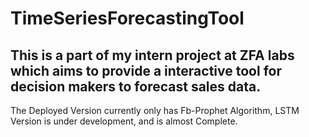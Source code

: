 # TimeSeriesForecastingTool

## This is a part of my intern project at ZFA labs which aims to provide a interactive tool for decision makers to forecast sales data.


The Deployed Version currently only has Fb-Prophet Algorithm, LSTM Version is under development, and is almost Complete.
